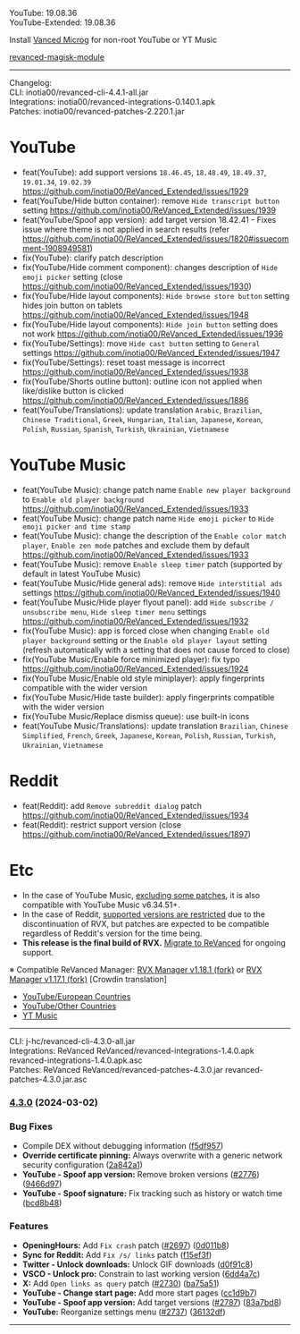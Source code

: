 YouTube: 19.08.36  
YouTube-Extended: 19.08.36  

Install [Vanced Microg](https://github.com/TeamVanced/VancedMicroG/releases) for non-root YouTube or YT Music  

[revanced-magisk-module](https://github.com/j-hc/revanced-magisk-module)  

---
Changelog:  
CLI: inotia00/revanced-cli-4.4.1-all.jar  
Integrations: inotia00/revanced-integrations-0.140.1.apk  
Patches: inotia00/revanced-patches-2.220.1.jar  

YouTube
==
- feat(YouTube): add support versions `18.46.45`, `18.48.49`, `18.49.37`, `19.01.34`, `19.02.39` https://github.com/inotia00/ReVanced_Extended/issues/1929
- feat(YouTube/Hide button container): remove `Hide transcript button` setting https://github.com/inotia00/ReVanced_Extended/issues/1939
- feat(YouTube/Spoof app version): add target version 18.42.41 - Fixes issue where theme is not applied in search results (refer https://github.com/inotia00/ReVanced_Extended/issues/1820#issuecomment-1908949581)
- fix(YouTube): clarify patch description
- fix(YouTube/Hide comment component): changes description of `Hide emoji picker` setting (close https://github.com/inotia00/ReVanced_Extended/issues/1930)
- fix(YouTube/Hide layout components): `Hide browse store button` setting hides join button on tablets https://github.com/inotia00/ReVanced_Extended/issues/1948
- fix(YouTube/Hide layout components): `Hide join button` setting does not work https://github.com/inotia00/ReVanced_Extended/issues/1936
- fix(YouTube/Settings): move `Hide cast button` setting to `General` settings https://github.com/inotia00/ReVanced_Extended/issues/1947
- fix(YouTube/Settings): reset toast message is incorrect https://github.com/inotia00/ReVanced_Extended/issues/1938
- fix(YouTube/Shorts outline button): outline icon not applied when like/dislike button is clicked https://github.com/inotia00/ReVanced_Extended/issues/1886
- feat(YouTube/Translations): update translation
`Arabic`, `Brazilian`, `Chinese Traditional`, `Greek`, `Hungarian`, `Italian`, `Japanese`, `Korean`, `Polish`, `Russian`, `Spanish`, `Turkish`, `Ukrainian`, `Vietnamese`


YouTube Music
==
- feat(YouTube Music): change patch name `Enable new player background` to `Enable old player background` https://github.com/inotia00/ReVanced_Extended/issues/1933
- feat(YouTube Music): change patch name `Hide emoji picker` to `Hide emoji picker and time stamp`
- feat(YouTube Music): change the description of the `Enable color match player`, `Enable zen mode` patches and exclude them by default https://github.com/inotia00/ReVanced_Extended/issues/1933
- feat(YouTube Music): remove `Enable sleep timer` patch (supported by default in latest YouTube Music)
- feat(YouTube Music/Hide general ads): remove `Hide interstitial ads` settings https://github.com/inotia00/ReVanced_Extended/issues/1940
- feat(YouTube Music/Hide player flyout panel): add `Hide subscribe / unsubscribe menu`, `Hide sleep timer menu` settings https://github.com/inotia00/ReVanced_Extended/issues/1932
- fix(YouTube Music): app is forced close when changing `Enable old player background` setting or the `Enable old player layout` setting (refresh automatically with a setting that does not cause forced to close)
- fix(YouTube Music/Enable force minimized player): fix typo https://github.com/inotia00/ReVanced_Extended/issues/1924
- fix(YouTube Music/Enable old style miniplayer): apply fingerprints compatible with the wider version
- fix(YouTube Music/Hide taste builder): apply fingerprints compatible with the wider version
- fix(YouTube Music/Replace dismiss queue): use built-in icons
- feat(YouTube Music/Translations): update translation
`Brazilian`, `Chinese Simplified`, `French`, `Greek`, `Japanese`, `Korean`, `Polish`, `Russian`, `Turkish`, `Ukrainian`, `Vietnamese`


Reddit
==
- feat(Reddit): add `Remove subreddit dialog` patch https://github.com/inotia00/ReVanced_Extended/issues/1934
- feat(Reddit): restrict support version (close https://github.com/inotia00/ReVanced_Extended/issues/1897)


Etc
==
- In the case of YouTube Music, [excluding some patches](https://github.com/inotia00/ReVanced_Extended/issues/1933), it is also compatible with YouTube Music v6.34.51+.
- In the case of Reddit, [supported versions are restricted](https://github.com/inotia00/ReVanced_Extended/issues/1897) due to the discontinuation of RVX, but patches are expected to be compatible regardless of Reddit's version for the time being.
- **This release is the final build of RVX.** [Migrate to ReVanced](https://revanced.app/) for ongoing support.

※ Compatible ReVanced Manager: [RVX Manager v1.18.1 (fork)](https://github.com/inotia00/revanced-manager/releases/tag/v1.18.1) or [RVX Manager v1.17.1 (fork)](https://github.com/inotia00/revanced-manager/releases/tag/v1.17.1)
[Crowdin translation]
- [YouTube/European Countries](https://crowdin.com/project/revancedextendedeu)
- [YouTube/Other Countries](https://crowdin.com/project/revancedextended)
- [YT Music](https://crowdin.com/project/revancedmusicextended)

---
CLI: j-hc/revanced-cli-4.3.0-all.jar  
Integrations: ReVanced
ReVanced/revanced-integrations-1.4.0.apk
revanced-integrations-1.4.0.apk.asc  
Patches: ReVanced
ReVanced/revanced-patches-4.3.0.jar
revanced-patches-4.3.0.jar.asc  

### [4.3.0](https://github.com/ReVanced/revanced-patches/compare/v4.2.0...v4.3.0) (2024-03-02)


### Bug Fixes

* Compile DEX without debugging information ([f5df957](https://github.com/ReVanced/revanced-patches/commit/f5df9578669f71a67411bc93a25a7e8da43610d0))
* **Override certificate pinning:** Always overwrite with a generic network security configuration ([2a842a1](https://github.com/ReVanced/revanced-patches/commit/2a842a1e14e1993eb028ae0bd1a93e227bb929a6))
* **YouTube - Spoof app version:** Remove broken versions ([#2776](https://github.com/ReVanced/revanced-patches/issues/2776)) ([9466d97](https://github.com/ReVanced/revanced-patches/commit/9466d973c6d7a2891e3fa9f283107b64399152ea))
* **YouTube - Spoof signature:** Fix tracking such as history or watch time ([bcd8b48](https://github.com/ReVanced/revanced-patches/commit/bcd8b48e70693dac1bfcc0bf4971d6b526065b59))


### Features

* **OpeningHours:** Add `Fix crash` patch ([#2697](https://github.com/ReVanced/revanced-patches/issues/2697)) ([0d011b8](https://github.com/ReVanced/revanced-patches/commit/0d011b876ecf05031a7daa54ab7e6d3506728a47))
* **Sync for Reddit:** Add `Fix /s/ links` patch ([f15ef3f](https://github.com/ReVanced/revanced-patches/commit/f15ef3f63460254236185f8e22c9395db4db9465))
* **Twitter - Unlock downloads:** Unlock GIF downloads ([d0f91c8](https://github.com/ReVanced/revanced-patches/commit/d0f91c8550592723e1252e1af2971b508591dd59))
* **VSCO - Unlock pro:** Constrain to last working version ([6dd4a7c](https://github.com/ReVanced/revanced-patches/commit/6dd4a7c29e48c3bc517bbdd7ed160624c36c2333))
* **X:** Add `Open links as query` patch ([#2730](https://github.com/ReVanced/revanced-patches/issues/2730)) ([ba75a51](https://github.com/ReVanced/revanced-patches/commit/ba75a51b71dbb9157db230b3e97a90361019fe30))
* **YouTube - Change start page:** Add more start pages ([cc1d9b7](https://github.com/ReVanced/revanced-patches/commit/cc1d9b743633c619fb6acc428e884c1c9b53e10b))
* **YouTube - Spoof app version:** Add target versions ([#2787](https://github.com/ReVanced/revanced-patches/issues/2787)) ([83a7bd8](https://github.com/ReVanced/revanced-patches/commit/83a7bd8d69e62623fc4d2ba73d9fb49e92751d89))
* **YouTube:** Reorganize settings menu ([#2737](https://github.com/ReVanced/revanced-patches/issues/2737)) ([36132df](https://github.com/ReVanced/revanced-patches/commit/36132df4be6a04c08b6f3dd79de1bcea93a80fb8))




---  
